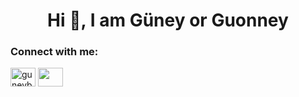 
<h1 align="center">Hi 👋, I am Güney or Guonney </h1>

<h3 align="left">Connect with me:</h3>
<p align="left">
<a href="https://twitter.com/guneyberkayates" target="blank"><img align="center" src="https://raw.githubusercontent.com/rahuldkjain/github-profile-readme-generator/master/src/images/icons/Social/twitter.svg" alt="guneyberkayates" height="30" width="40" /></a>

<a href="mailto:guneyberkayates@icloud.com" target="_blank">
  <img align="center" src="https://www.svgrepo.com/show/395714/email-message-mail-envelope.svg" height="30" width="40" />
</a>

</p>





